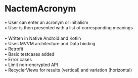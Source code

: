# NactemAcronym
•	User can enter an acronym or initialism<br />
•	User is then presented with a list of corresponding meanings<br />
<br />
•	Written in Native Android and Kotlin<br />
•	Uses MVVM architecture and Data binding<br />
•	Retrofit<br />
•	Basic testcases added<br />
•	Error cases<br />
•	Limit non-encrypted API<br />
•	RecyclerViews for results (vertical) and variation (horizontal)<br />
